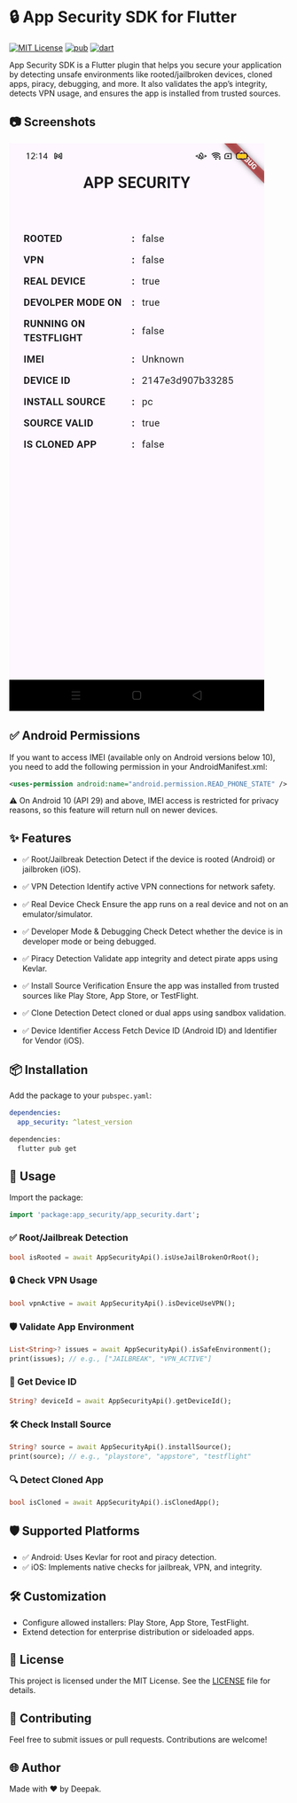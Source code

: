 # 🔒 App Security SDK for Flutter

[![MIT License](https://img.shields.io/badge/License-MIT-green.svg)](https://pub.dev/packages/app_security)
[![pub](https://img.shields.io/pub/v/app_security)](https://pub.dev/packages/app_security)
[![dart](https://img.shields.io/badge/dart-pure%20dart-success)](https://pub.dev/packages/app_security)

App Security SDK is a Flutter plugin that helps you secure your application by detecting unsafe environments like rooted/jailbroken devices, cloned apps, piracy, debugging, and more. It also validates the app’s integrity, detects VPN usage, and ensures the app is installed from trusted sources.

## 📷 Screenshots

![gif](./example/images/screen-shot.jpg)

## ✅ Android Permissions
If you want to access IMEI (available only on Android versions below 10), you need to add the following permission in your AndroidManifest.xml:
```xml
<uses-permission android:name="android.permission.READ_PHONE_STATE" />
```
⚠️ On Android 10 (API 29) and above, IMEI access is restricted for privacy reasons, so this feature will return null on newer devices.

## ✨ Features

- ✅ Root/Jailbreak Detection
    Detect if the device is rooted (Android) or jailbroken (iOS).

- ✅ VPN Detection
    Identify active VPN connections for network safety.

- ✅ Real Device Check
    Ensure the app runs on a real device and not on an emulator/simulator.

- ✅ Developer Mode & Debugging Check
    Detect whether the device is in developer mode or being debugged.

- ✅ Piracy Detection
    Validate app integrity and detect pirate apps using Kevlar.

- ✅ Install Source Verification
    Ensure the app was installed from trusted sources like Play Store, App Store, or TestFlight.

- ✅ Clone Detection
    Detect cloned or dual apps using sandbox validation.

- ✅ Device Identifier Access
    Fetch Device ID (Android ID) and Identifier for Vendor (iOS).

## 📦 Installation
Add the package to your `pubspec.yaml`:

```yaml
dependencies:
  app_security: ^latest_version
```

```sh
dependencies:
  flutter pub get
```


## 🚀 Usage
Import the package:
```dart
import 'package:app_security/app_security.dart';
```

### ✅ Root/Jailbreak Detection
```dart
bool isRooted = await AppSecurityApi().isUseJailBrokenOrRoot();
```

### 🔒 Check VPN Usage
```dart
bool vpnActive = await AppSecurityApi().isDeviceUseVPN();
```

### 🛡️ Validate App Environment
```dart
List<String>? issues = await AppSecurityApi().isSafeEnvironment();
print(issues); // e.g., ["JAILBREAK", "VPN_ACTIVE"]
```

### 📲 Get Device ID
```dart
String? deviceId = await AppSecurityApi().getDeviceId();
```

### 🛠 Check Install Source
```dart
String? source = await AppSecurityApi().installSource();
print(source); // e.g., "playstore", "appstore", "testflight"
```

### 🔍 Detect Cloned App
```dart
bool isCloned = await AppSecurityApi().isClonedApp();
```

## 🛡 Supported Platforms
- ✅ Android: Uses Kevlar for root and piracy detection.
- ✅ iOS: Implements native checks for jailbreak, VPN, and integrity.


## 🛠️ Customization
- Configure allowed installers: Play Store, App Store, TestFlight.
- Extend detection for enterprise distribution or sideloaded apps.

## 📄 License
This project is licensed under the MIT License. See the [LICENSE](https://github.com/deepak07082/app_security/blob/main/LICENSE) file for details.

## 💬 Contributing
Feel free to submit issues or pull requests. Contributions are welcome!

## 🌐 Author
Made with ❤️ by Deepak.